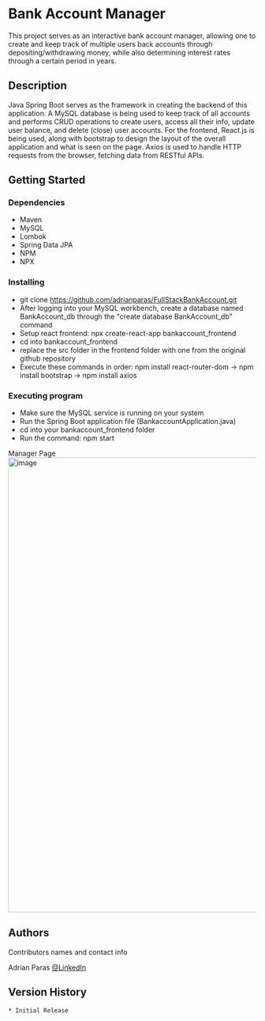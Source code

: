 # Bank Account Manager

This project serves as an interactive bank account manager, allowing one to create and keep track of multiple users back accounts
through depositing/withdrawing money, while also determining interest rates through a certain period in years.

## Description

Java Spring Boot serves as the framework in creating the backend of this application. A MySQL database is being used to keep track of
all accounts and performs CRUD operations to create users, access all their info, update user balance, and delete (close) user accounts.
For the frontend, React.js is being used, along with bootstrap to design the layout of the overall application and what is seen on the page.
Axios is used to handle HTTP requests from the browser, fetching data from RESTful APIs.

## Getting Started

### Dependencies

* Maven 
* MySQL
* Lombok
* Spring Data JPA
* NPM
* NPX

### Installing

* git clone https://github.com/adrianparas/FullStackBankAccount.git
* After logging into your MySQL workbench, create a database named BankAccount_db through the "create database BankAccount_db" command
* Setup react frontend: npx create-react-app bankaccount_frontend
* cd into bankaccount_frontend 
* replace the src folder in the frontend folder with one from the original github repository
* Execute these commands in order: npm install react-router-dom -> npm install bootstrap -> npm install axios

### Executing program

* Make sure the MySQL service is running on your system
* Run the Spring Boot application file (BankaccountApplication.java)
* cd into your bankaccount_frontend folder
* Run the command: npm start

Manager Page
<img width="920" alt="image" src="https://github.com/adrianparas/FullStackBankAccount/assets/97486758/6674d73b-b88d-4523-b6c4-693b8b379ce0">


## Authors

Contributors names and contact info

Adrian Paras
[@LinkedIn](https://www.linkedin.com/in/adrian-paras-b7b656181/)

## Version History
    * Initial Release

